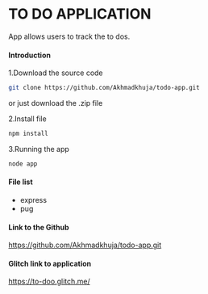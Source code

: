 # TO DO APPLICATION

App allows users to track the to dos.

#### Introduction
1.Download the source code

```bash
git clone https://github.com/Akhmadkhuja/todo-app.git
```
or just download the .zip file

2.Install file
```bash
npm install
```

3.Running the app
```bash
node app
```

#### File list 
- express
- pug

#### Link to the Github
https://github.com/Akhmadkhuja/todo-app.git

#### Glitch link to application
https://to-doo.glitch.me/